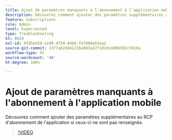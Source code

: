 ```yaml
---
title: Ajout de paramètres manquants à l'abonnement à l'application mobile
description: Découvrez comment ajouter des paramètres supplémentaires au RCP d'abonnement de l'application si ceux-ci ne sont pas renseignés.
feature: Subscriptions
role: Admin
level: Experienced
type: Troubleshooting
kt: 8419
exl-id: 9fd5ed20-a190-4759-84b6-fe7d08e61ea1
source-git-commit: 13f7ab2dd41216a603a22f181dc4d06302c5918a
workflow-type: ht
source-wordcount: '46'
ht-degree: 100%

---
```


# Ajout de paramètres manquants à l&#39;abonnement à l&#39;application mobile

Découvrez comment ajouter des paramètres supplémentaires au RCP d&#39;abonnement de l&#39;application si ceux-ci ne sont pas renseignés.

>[!VIDEO](https://video.tv.adobe.com/v/335950?quality=12&learn=on)
